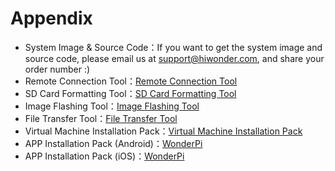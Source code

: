 # Appendix

- System Image & Source Code：If you want to get the system image and source code, please email us at support@hiwonder.com, and share your order number :)
- Remote Connection Tool：[Remote Connection Tool](https://drive.google.com/drive/folders/1tuLiyDqFkQFRH9_YP8XjIYQ9y92Mwobb?usp=sharing)
- SD Card Formatting Tool：[SD Card Formatting Tool](https://drive.google.com/drive/folders/1AvMmmMVWxs3upEoT4rtJxFqCIBjbYPSr?usp=sharing)
- Image Flashing Tool：[Image Flashing Tool](https://drive.google.com/drive/folders/1b-Y1rOtLUlXGuvFJxetp2bzLI8xaZENj?usp=sharing)
- File Transfer Tool：[File Transfer Tool](https://drive.google.com/drive/folders/1ed-EHGmXd-Z8Mhhdzj5YUgeJA4sroC5f?usp=sharing)
- Virtual Machine Installation Pack：[Virtual Machine Installation Pack](https://drive.google.com/drive/folders/13zM251tk7UkDw_XXBoarpLjSGOrXAfr3?usp=sharing)
- APP Installation Pack (Android)：[WonderPi](https://play.google.com/store/apps/details?id=com.Wonder.Pi)
- APP Installation Pack (iOS)：[WonderPi](https://apps.apple.com/cn/app/wonderpi/id1477946178)